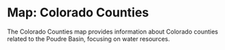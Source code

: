 # Map: Colorado Counties

The Colorado Counties map provides information about Colorado counties related to the Poudre Basin,
focusing on water resources.
